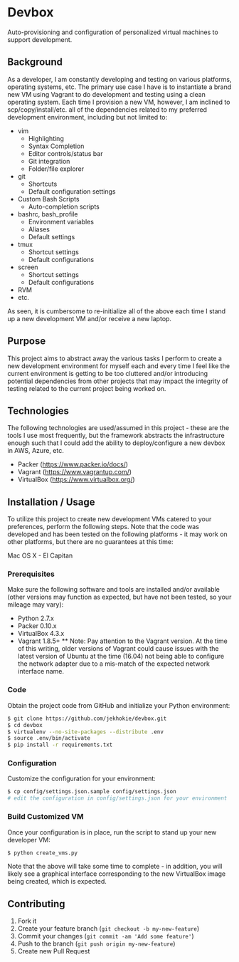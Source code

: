 # Devbox

Auto-provisioning and configuration of personalized virtual machines to support development.

## Background

As a developer, I am constantly developing and testing on various platforms, operating
systems, etc. The primary use case I have is to instantiate a brand new VM using Vagrant
to do development and testing using a clean operating system. Each time I provision a new
VM, however, I am inclined to scp/copy/install/etc. all of the dependencies related to
my preferred development environment, including but not limited to:

* vim
  * Highlighting
  * Syntax Completion
  * Editor controls/status bar
  * Git integration
  * Folder/file explorer
* git
  * Shortcuts
  * Default configuration settings
* Custom Bash Scripts
  * Auto-completion scripts
* bashrc, bash_profile
  * Environment variables
  * Aliases
  * Default settings
* tmux
  * Shortcut settings
  * Default configurations
* screen
  * Shortcut settings
  * Default configurations
* RVM
* etc.

As seen, it is cumbersome to re-initialize all of the above each time I stand up a
new development VM and/or receive a new laptop.

## Purpose

This project aims to abstract away the various tasks I perform to create a new development
environment for myself each and every time I feel like the current environment is getting
to be too cluttered and/or introducing potential dependencies from other projects that
may impact the integrity of testing related to the current project being worked on.

## Technologies

The following technologies are used/assumed in this project - these are the tools I use
most frequently, but the framework abstracts the infrastructure enough such that I could
add the ability to deploy/configure a new devbox in AWS, Azure, etc.

* Packer (https://www.packer.io/docs/)
* Vagrant (https://www.vagrantup.com/)
* VirtualBox (https://www.virtualbox.org/)

## Installation / Usage

To utilize this project to create new development VMs catered to your preferences, perform
the following steps. Note that the code was developed and has been tested on the following
platforms - it may work on other platforms, but there are no guarantees at this time:

Mac OS X - El Capitan

### Prerequisites

Make sure the following software and tools are installed and/or available (other versions may
function as expected, but have not been tested, so your mileage may vary):

* Python 2.7.x
* Packer 0.10.x
* VirtualBox 4.3.x
* Vagrant 1.8.5+
** Note: Pay attention to the Vagrant version. At the time of this writing, older versions of
Vagrant could cause issues with the latest version of Ubuntu at the time (16.04) not being
able to configure the network adapter due to a mis-match of the expected network interface name.

### Code

Obtain the project code from GitHub and initialize your Python environment:

```bash
$ git clone https://github.com/jekhokie/devbox.git
$ cd devbox
$ virtualenv --no-site-packages --distribute .env
$ source .env/bin/activate
$ pip install -r requirements.txt
```

### Configuration

Customize the configuration for your environment:

```bash
$ cp config/settings.json.sample config/settings.json
# edit the configuration in config/settings.json for your environment
```

### Build Customized VM

Once your configuration is in place, run the script to stand up your new developer VM:

```bash
$ python create_vms.py
```

Note that the above will take some time to complete - in addition, you will likely see a graphical
interface corresponding to the new VirtualBox image being created, which is expected.

## Contributing

1. Fork it
2. Create your feature branch (`git checkout -b my-new-feature`)
3. Commit your changes (`git commit -am 'Add some feature'`)
4. Push to the branch (`git push origin my-new-feature`)
5. Create new Pull Request
